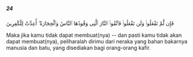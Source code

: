 ##### 24

<span class="ayah">فَإِن لَّمْ تَفْعَلُوا۟ وَلَن تَفْعَلُوا۟ فَٱتَّقُوا۟ ٱلنَّارَ ٱلَّتِى وَقُودُهَا ٱلنَّاسُ وَٱلْحِجَارَةُ ۖ أُعِدَّتْ لِلْكَٰفِرِينَ</span>

<span class="ayah_translation">Maka jika kamu tidak dapat membuat(nya) -- dan pasti kamu tidak akan dapat membuat(nya), peliharalah dirimu dari neraka yang bahan bakarnya manusia dan batu, yang disediakan bagi orang-orang kafir.</span>

